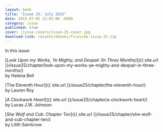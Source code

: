```yaml
---
layout: book
title: "Issue 25: July 2015"
date: 2015-07-01 12:01:00 -0500
category: issue
published: true
cover: /issue-covers/issue-25-cover.jpg
download-link: /assets/ebooks/fireside-issue-25.zip
---
```


In this issue:

[_Look Upon my Works, Ye Mighty, and Despair (In Three Months)_]({{ site.url }}/issue25/chapter/look-upon-my-works-ye-mighty-and-despair-in-three-months/)<br/>
by Helena Bell

[The Eleventh Hour]({{ site.url }}/issue25/chapter/the-eleventh-hour/)<br/>
by Lauren Roy

[_A Clockwork Heart_]({{ site.url }}/issue25/chapter/a-clockwork-heart/)<br/>
by Lucas J.W. Johnson

[_She Wolf and Cub: Chapter Ten_]({{ site.url }}/issue25/chapter/she-wolf-and-cub-chapter-ten/)<br/>
by Lilith Saintcrow
